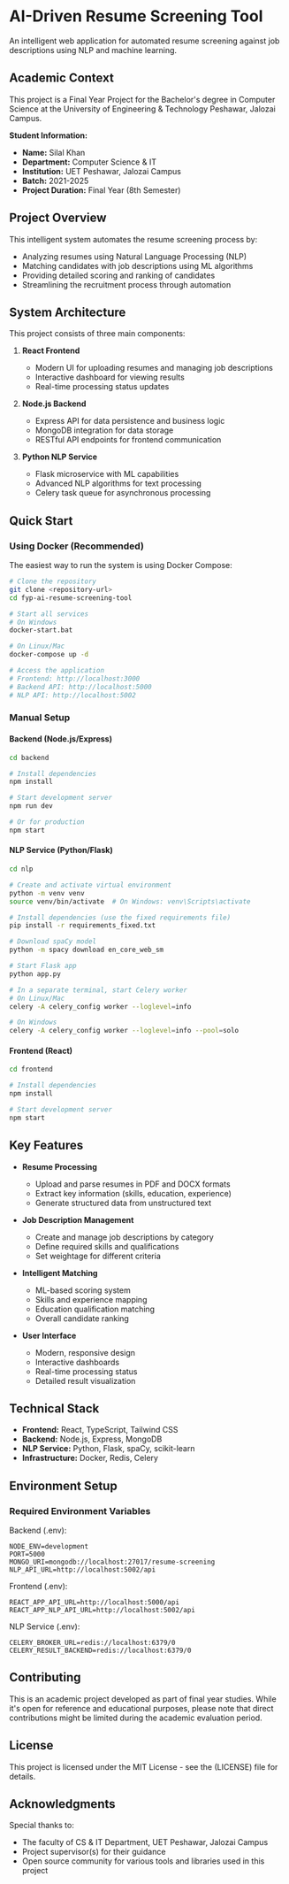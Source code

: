 # AI-Driven Resume Screening Tool

An intelligent web application for automated resume screening against job descriptions using NLP and machine learning.

## Academic Context

This project is a Final Year Project for the Bachelor's degree in Computer Science at the University of Engineering & Technology Peshawar, Jalozai Campus.

**Student Information:**

- **Name:** Silal Khan
- **Department:** Computer Science & IT
- **Institution:** UET Peshawar, Jalozai Campus
- **Batch:** 2021-2025
- **Project Duration:** Final Year (8th Semester)

## Project Overview

This intelligent system automates the resume screening process by:

- Analyzing resumes using Natural Language Processing (NLP)
- Matching candidates with job descriptions using ML algorithms
- Providing detailed scoring and ranking of candidates
- Streamlining the recruitment process through automation

## System Architecture

This project consists of three main components:

1. **React Frontend**

   - Modern UI for uploading resumes and managing job descriptions
   - Interactive dashboard for viewing results
   - Real-time processing status updates

2. **Node.js Backend**

   - Express API for data persistence and business logic
   - MongoDB integration for data storage
   - RESTful API endpoints for frontend communication

3. **Python NLP Service**
   - Flask microservice with ML capabilities
   - Advanced NLP algorithms for text processing
   - Celery task queue for asynchronous processing

## Quick Start

### Using Docker (Recommended)

The easiest way to run the system is using Docker Compose:

```bash
# Clone the repository
git clone <repository-url>
cd fyp-ai-resume-screening-tool

# Start all services
# On Windows
docker-start.bat

# On Linux/Mac
docker-compose up -d

# Access the application
# Frontend: http://localhost:3000
# Backend API: http://localhost:5000
# NLP API: http://localhost:5002
```

### Manual Setup

#### Backend (Node.js/Express)

```bash
cd backend

# Install dependencies
npm install

# Start development server
npm run dev

# Or for production
npm start
```

#### NLP Service (Python/Flask)

```bash
cd nlp

# Create and activate virtual environment
python -m venv venv
source venv/bin/activate  # On Windows: venv\Scripts\activate

# Install dependencies (use the fixed requirements file)
pip install -r requirements_fixed.txt

# Download spaCy model
python -m spacy download en_core_web_sm

# Start Flask app
python app.py

# In a separate terminal, start Celery worker
# On Linux/Mac
celery -A celery_config worker --loglevel=info

# On Windows
celery -A celery_config worker --loglevel=info --pool=solo
```

#### Frontend (React)

```bash
cd frontend

# Install dependencies
npm install

# Start development server
npm start
```

## Key Features

- **Resume Processing**

  - Upload and parse resumes in PDF and DOCX formats
  - Extract key information (skills, education, experience)
  - Generate structured data from unstructured text

- **Job Description Management**

  - Create and manage job descriptions by category
  - Define required skills and qualifications
  - Set weightage for different criteria

- **Intelligent Matching**

  - ML-based scoring system
  - Skills and experience mapping
  - Education qualification matching
  - Overall candidate ranking

- **User Interface**
  - Modern, responsive design
  - Interactive dashboards
  - Real-time processing status
  - Detailed result visualization

## Technical Stack

- **Frontend:** React, TypeScript, Tailwind CSS
- **Backend:** Node.js, Express, MongoDB
- **NLP Service:** Python, Flask, spaCy, scikit-learn
- **Infrastructure:** Docker, Redis, Celery

## Environment Setup

### Required Environment Variables

Backend (.env):

```
NODE_ENV=development
PORT=5000
MONGO_URI=mongodb://localhost:27017/resume-screening
NLP_API_URL=http://localhost:5002/api
```

Frontend (.env):

```
REACT_APP_API_URL=http://localhost:5000/api
REACT_APP_NLP_API_URL=http://localhost:5002/api
```

NLP Service (.env):

```
CELERY_BROKER_URL=redis://localhost:6379/0
CELERY_RESULT_BACKEND=redis://localhost:6379/0
```

## Contributing

This is an academic project developed as part of final year studies. While it's open for reference and educational purposes, please note that direct contributions might be limited during the academic evaluation period.

## License

This project is licensed under the MIT License - see the (LICENSE) file for details.

## Acknowledgments

Special thanks to:

- The faculty of CS & IT Department, UET Peshawar, Jalozai Campus
- Project supervisor(s) for their guidance
- Open source community for various tools and libraries used in this project
